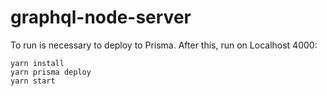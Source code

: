 # graphql-node-server

To run is necessary to deploy to Prisma. After this, run on Localhost 4000:
```
yarn install
yarn prisma deploy
yarn start
```
